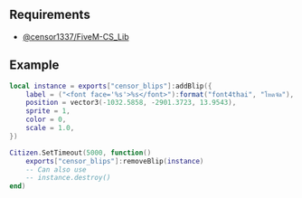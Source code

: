 ## Requirements
 - [@censor1337/FiveM-CS_Lib](https://github.com/CENSOR1337/FiveM-CS_Lib)

## Example 
```lua
local instance = exports["censor_blips"]:addBlip({
    label = ("<font face='%s'>%s</font>"):format("font4thai", "โหดจัด"),
    position = vector3(-1032.5858, -2901.3723, 13.9543),
    sprite = 1,
    color = 0,
    scale = 1.0,
})

Citizen.SetTimeout(5000, function()
    exports["censor_blips"]:removeBlip(instance)
    -- Can also use 
    -- instance.destroy()
end)

```